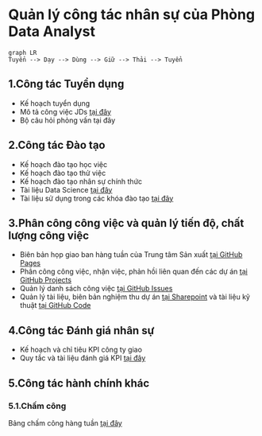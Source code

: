 # Quản lý công tác nhân sự của Phòng Data Analyst

```mermaid
graph LR
Tuyển --> Dạy --> Dùng --> Giữ --> Thải --> Tuyển
```

## 1.Công tác Tuyển dụng
- Kế hoạch tuyển dụng
- Mô tả công việc JDs [tại đây](https://github.com/hoanglong8/FoxAI-Data-Analyst/blob/main/FoxAI%20-%20Qu%E1%BA%A3n%20l%C3%BD%20Nh%C3%A2n%20s%E1%BB%B1/1.C%C3%B4ng%20t%C3%A1c%20Tuy%E1%BB%83n%20d%E1%BB%A5ng%20%26%20JD.md)
- Bộ câu hỏi phỏng vấn tại đây

## 2.Công tác Đào tạo
- Kế hoạch đào tạo học việc
- Kế hoạch đào tạo thử việc
- Kế hoạch đào tạo nhân sự chính thức
- Tài liệu Data Science [tại đây](https://github.com/hoanglong8/Document-Data-science)
- Tài liệu sử dụng trong các khóa đào tạo [tại đây](https://github.com/hoanglong8/FoxAI-Data-Analyst/blob/main/FoxAI%20-%20Qu%E1%BA%A3n%20l%C3%BD%20Nh%C3%A2n%20s%E1%BB%B1/2.C%C3%B4ng%20t%C3%A1c%20%C4%91%C3%A0o%20t%E1%BA%A1o%20-%20Ch%E1%BB%A9ng%20ch%E1%BB%89%20%C4%91%E1%BA%A7u%20ra.md)

## 3.Phân công công việc và quản lý tiến độ, chất lượng công việc
- Biên bản họp giao ban hàng tuần của Trung tâm Sản xuất [tại GitHub Pages](https://github.com/hoanglong8/FoxAI-SEO-AI/blob/main/README.md)
- Phân công công việc, nhận việc, phản hồi liên quan đến các dự án [tại GitHub Projects](https://github.com/hoanglong8/FoxAI-Data-Analyst/projects?query=is%3Aopen)
- Quản lý danh sách công việc [tại GitHub Issues](https://github.com/hoanglong8/FoxAI-Data-Analyst/issues)
- Quản lý tài liệu, biên bản nghiệm thu dự án [tại Sharepoint](https://foxai.sharepoint.com/sites/TaiLieuTTSXFoxAI/Shared%20Documents/Forms/AllItems.aspx) và tài liệu kỹ thuật [tại GitHub Code](https://github.com/hoanglong8/FoxAI-Data-Analyst)

## 4.Công tác Đánh giá nhân sự
- Kế hoạch và chỉ tiêu KPI công ty giao
- Quy tắc và tài liệu đánh giá KPI [tại đây](https://github.com/hoanglong8/FoxAI-Data-Analyst/blob/main/FoxAI%20-%20Qu%E1%BA%A3n%20l%C3%BD%20Nh%C3%A2n%20s%E1%BB%B1/3.C%C3%B4ng%20t%C3%A1c%20%C4%91%C3%A1nh%20gi%C3%A1%20NS.md)

## 5.Công tác hành chính khác

### 5.1.Chấm công
Bảng chấm công hàng tuần [tại đây](https://docs.google.com/spreadsheets/d/10i4sFlOOz-D13WCeTfPkgnDDwdMlKbjK7mEapQZR_DE/edit?usp=sharing)
